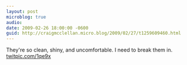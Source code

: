 ```yaml
---
layout: post
microblog: true
audio: 
date: 2009-02-26 18:00:00 -0600
guid: http://craigmcclellan.micro.blog/2009/02/27/t1259609460.html
---
```

They're so clean, shiny, and uncomfortable. I need to break them in.  [twitpic.com/1qe9x](http://twitpic.com/1qe9x)
